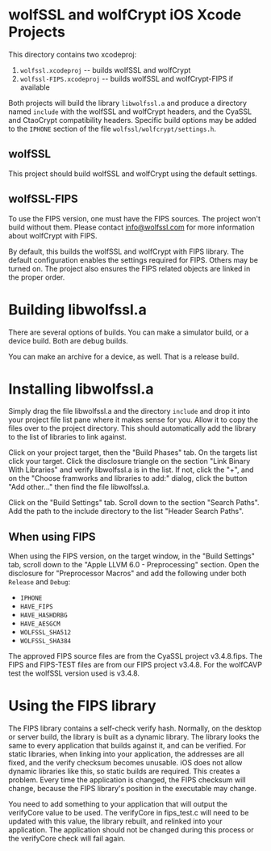 # wolfSSL and wolfCrypt iOS Xcode Projects

This directory contains two xcodeproj:

1. `wolfssl.xcodeproj` -- builds wolfSSL and wolfCrypt
2. `wolfssl-FIPS.xcodeproj` -- builds wolfSSL and wolfCrypt-FIPS if available

Both projects will build the library `libwolfssl.a` and produce a directory
named `include` with the wolfSSL and wolfCrypt headers, and the CyaSSL and
CtaoCrypt compatibility headers. Specific build options may be added to the
`IPHONE` section of the file `wolfssl/wolfcrypt/settings.h`.

## wolfSSL

This project should build wolfSSL and wolfCrypt using the default settings.

## wolfSSL-FIPS

To use the FIPS version, one must have the FIPS sources. The project won't
build without them. Please contact info@wolfssl.com for more information about
wolfCrypt with FIPS.

By default, this builds the wolfSSL and wolfCrypt with FIPS library. The default
configuration enables the settings required for FIPS. Others may be turned on.
The project also ensures the FIPS related objects are linked in the proper
order.


# Building libwolfssl.a

There are several options of builds. You can make a simulator build, or a
device build. Both are debug builds.

You can make an archive for a device, as well. That is a release build.

# Installing libwolfssl.a

Simply drag the file libwolfssl.a and the directory `include` and drop it into
your project file list pane where it makes sense for you. Allow it to copy the
files over to the project directory. This should automatically add the library
to the list of libraries to link against.

Click on your project target, then the "Build Phases" tab. On the targets list
click your target. Click the disclosure triangle on the section "Link Binary
With Libraries" and verify libwolfssl.a is in the list. If not, click the "+",
and on the "Choose framworks and libraries to add:" dialog, click the
button "Add other..." then find the file libwolfssl.a.

Click on the "Build Settings" tab. Scroll down to the section "Search Paths".
Add the path to the include directory to the list "Header Search Paths".


## When using FIPS

When using the FIPS version, on the target window, in the "Build Settings" tab,
scroll down to the "Apple LLVM 6.0 - Preprocessing" section. Open the disclosure
for "Preprocessor Macros" and add the following under both `Release` and
`Debug`:

* `IPHONE`
* `HAVE_FIPS`
* `HAVE_HASHDRBG`
* `HAVE_AESGCM`
* `WOLFSSL_SHA512`
* `WOLFSSL_SHA384`

The approved FIPS source files are from the CyaSSL project v3.4.8.fips. The FIPS
and FIPS-TEST files are from our FIPS project v3.4.8. For the wolfCAVP test
the wolfSSL version used is v3.4.8.

# Using the FIPS library

The FIPS library contains a self-check verify hash. Normally, on the desktop or
server build, the library is built as a dynamic library. The library looks the
same to every application that builds against it, and can be verified. For
static libraries, when linking into your application, the addresses are all
fixed, and the verify checksum becomes unusable. iOS does not allow dynamic
libraries like this, so static builds are required. This creates a problem.
Every time the application is changed, the FIPS checksum will change, because
the FIPS library's position in the executable may change.

You need to add something to your application that will output the verifyCore
value to be used. The verifyCore in fips_test.c will need to be updated with this
value, the library rebuilt, and relinked into your application. The application
should not be changed during this process or the verifyCore check will fail again.


